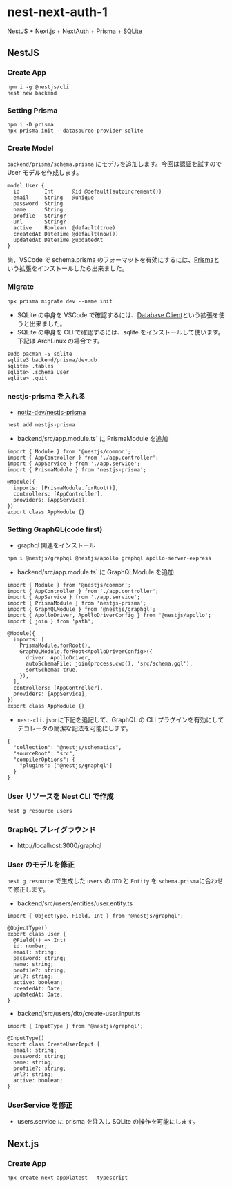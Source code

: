 # nest-next-auth-1

NestJS + Next.js + NextAuth + Prisma + SQLite

## NestJS

### Create App

```
npm i -g @nestjs/cli
nest new backend
```

### Setting Prisma

```
npm i -D prisma
npx prisma init --datasource-provider sqlite
```

### Create Model

`backend/prisma/schema.prisma` にモデルを追加します。今回は認証を試すので User モデルを作成します。

```
model User {
  id        Int      @id @default(autoincrement())
  email     String   @unique
  password  String
  name      String
  profile   String?
  url       String?
  active    Boolean  @default(true)
  createdAt DateTime @default(now())
  updatedAt DateTime @updatedAt
}
```

尚、VSCode で schema.prisma のフォーマットを有効にするには、[Prisma](https://marketplace.visualstudio.com/items?itemName=Prisma.prisma)という拡張をインストールしたら出来ました。

### Migrate

```
npx prisma migrate dev --name init
```

- SQLite の中身を VSCode で確認するには、[Database Client](https://marketplace.visualstudio.com/items?itemName=cweijan.vscode-database-client2)という拡張を使うと出来ました。
- SQLite の中身を CLI で確認するには、sqlite をインストールして使います。下記は ArchLinux の場合です。

```
sudo pacman -S sqlite
sqlite3 backend/prisma/dev.db
sqlite> .tables
sqlite> .schema User
sqlite> .quit
```

### nestjs-prisma を入れる

- [notiz-dev/nestjs-prisma](https://github.com/notiz-dev/nestjs-prisma)

```
nest add nestjs-prisma
```

- backend/src/app.module.ts` に PrismaModule を追加

```
import { Module } from '@nestjs/common';
import { AppController } from './app.controller';
import { AppService } from './app.service';
import { PrismaModule } from 'nestjs-prisma';

@Module({
  imports: [PrismaModule.forRoot()],
  controllers: [AppController],
  providers: [AppService],
})
export class AppModule {}
```

### Setting GraphQL(code first)

- graphql 関連をインストール

```
npm i @nestjs/graphql @nestjs/apollo graphql apollo-server-express
```

- backend/src/app.module.ts` に GraphQLModule を追加

```
import { Module } from '@nestjs/common';
import { AppController } from './app.controller';
import { AppService } from './app.service';
import { PrismaModule } from 'nestjs-prisma';
import { GraphQLModule } from '@nestjs/graphql';
import { ApolloDriver, ApolloDriverConfig } from '@nestjs/apollo';
import { join } from 'path';

@Module({
  imports: [
    PrismaModule.forRoot(),
    GraphQLModule.forRoot<ApolloDriverConfig>({
      driver: ApolloDriver,
      autoSchemaFile: join(process.cwd(), 'src/schema.gql'),
      sortSchema: true,
    }),
  ],
  controllers: [AppController],
  providers: [AppService],
})
export class AppModule {}
```

- `nest-cli.json`に下記を追記して、GraphQL の CLI プラグインを有効にしてデコレータの簡潔な記法を可能にします。

```
{
  "collection": "@nestjs/schematics",
  "sourceRoot": "src",
  "compilerOptions": {
    "plugins": ["@nestjs/graphql"]
  }
}
```

### User リソースを Nest CLI で作成

```
nest g resource users
```

### GraphQL プレイグラウンド

- http://localhost:3000/graphql

### User のモデルを修正

`nest g resource` で生成した `users` の `DTO` と `Entity` を `schema.prisma`に合わせて修正します。

- backend/src/users/entities/user.entity.ts

```
import { ObjectType, Field, Int } from '@nestjs/graphql';

@ObjectType()
export class User {
  @Field(() => Int)
  id: number;
  email: string;
  password: string;
  name: string;
  profile?: string;
  url?: string;
  active: boolean;
  createdAt: Date;
  updatedAt: Date;
}
```

- backend/src/users/dto/create-user.input.ts

```
import { InputType } from '@nestjs/graphql';

@InputType()
export class CreateUserInput {
  email: string;
  password: string;
  name: string;
  profile?: string;
  url?: string;
  active: boolean;
}
```

### UserService を修正

- users.service に prisma を注入し SQLite の操作を可能にします。

## Next.js

### Create App

```
npx create-next-app@latest --typescript
```
